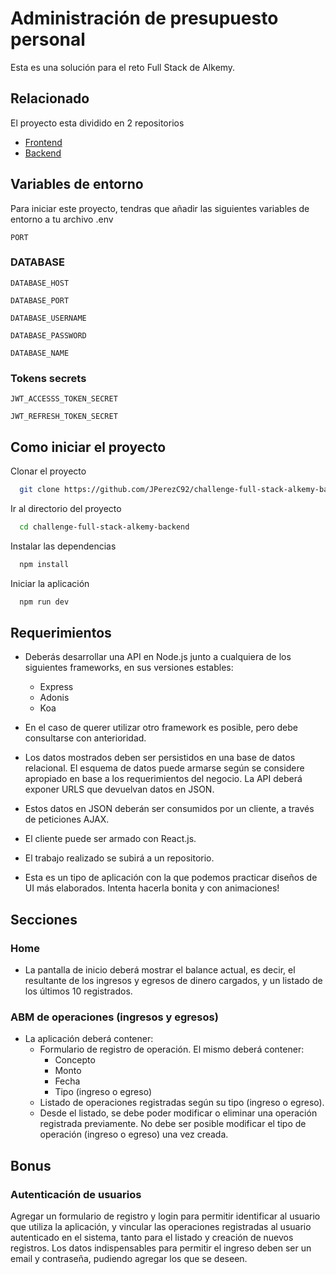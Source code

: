 # Administración de presupuesto personal

Esta es una solución para el reto Full Stack de Alkemy.

## Relacionado

El proyecto esta dividido en 2 repositorios

- [Frontend](https://github.com/JPerezC92/challenge-full-stack-alkemy-frontend)
- [Backend](https://github.com/JPerezC92/challenge-full-stack-alkemy-backend)

## Variables de entorno

Para iniciar este proyecto, tendras que añadir las siguientes variables de entorno a tu archivo .env

`PORT`

### DATABASE

`DATABASE_HOST`

`DATABASE_PORT`

`DATABASE_USERNAME`

`DATABASE_PASSWORD`

`DATABASE_NAME`

### Tokens secrets

`JWT_ACCESSS_TOKEN_SECRET`

`JWT_REFRESH_TOKEN_SECRET`

## Como iniciar el proyecto

Clonar el proyecto

```bash
  git clone https://github.com/JPerezC92/challenge-full-stack-alkemy-backend.git
```

Ir al directorio del proyecto

```bash
  cd challenge-full-stack-alkemy-backend
```

Instalar las dependencias

```bash
  npm install
```

Iniciar la aplicación

```bash
  npm run dev
```

## Requerimientos

- Deberás desarrollar una API en Node.js junto a cualquiera de los siguientes frameworks, en sus versiones estables:

  - Express
  - Adonis
  - Koa

- En el caso de querer utilizar otro framework es posible, pero debe consultarse con anterioridad.

- Los datos mostrados deben ser persistidos en una base de datos relacional. El esquema de
  datos puede armarse según se considere apropiado en base a los requerimientos del
  negocio. La API deberá exponer URLS que devuelvan datos en JSON.

- Estos datos en JSON deberán ser consumidos por un cliente, a través de peticiones AJAX.
- El cliente puede ser armado con React.js.
- El trabajo realizado se subirá a un repositorio.

- Esta es un tipo de aplicación con la que podemos practicar diseños de UI más elaborados. Intenta hacerla bonita y con animaciones!

## Secciones

### Home

- La pantalla de inicio deberá mostrar el balance actual, es decir, el resultante de los ingresos y egresos de dinero cargados, y un listado de los últimos 10 registrados.

### ABM de operaciones (ingresos y egresos)

- La aplicación deberá contener:
  - Formulario de registro de operación. El mismo deberá contener:
    - Concepto
    - Monto
    - Fecha
    - Tipo (ingreso o egreso)
  - Listado de operaciones registradas según su tipo (ingreso o egreso).
  - Desde el listado, se debe poder modificar o eliminar una operación registrada previamente. No debe ser posible modificar el tipo de operación (ingreso o egreso) una vez creada.

## Bonus

### Autenticación de usuarios

Agregar un formulario de registro y login para permitir identificar al usuario que utiliza la
aplicación, y vincular las operaciones registradas al usuario autenticado en el sistema,
tanto para el listado y creación de nuevos registros. Los datos indispensables para permitir
el ingreso deben ser un email y contraseña, pudiendo agregar los que se deseen.
